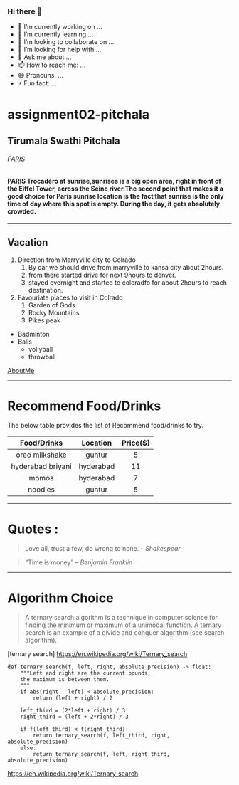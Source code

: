 ### Hi there 👋

- 🔭 I’m currently working on ...
- 🌱 I’m currently learning ...
- 👯 I’m looking to collaborate on ...
- 🤔 I’m looking for help with ...
- 💬 Ask me about ...
- 📫 How to reach me: ...
- 😄 Pronouns: ...
- ⚡ Fun fact: ...
# assignment02-pitchala

## Tirumala Swathi Pitchala
###### PARIS
#### PARIS Trocadéro at **sunrise**,__sunrises__ is a big open area, right in front of the Eiffel Tower, across the Seine river.The second point that makes it a good choice for Paris sunrise location is the fact that sunrise is the only time of day where this spot is empty. During the day, it gets absolutely crowded.
---
## Vacation
1. Direction from Marryville city to Colrado
   1. By car we should drive from marryville to kansa city about 2hours.
   2. from there started drive for next 9hours to denver.
   3. stayed overnight and started to coloradfo for about 2hours to reach destination.
2. Favouriate places to visit in Colrado
   1. Garden of Gods
   2. Rocky Mountains
   3. Pikes peak

* Badminton
* Balls
   * vollyball
   * throwball

[AboutMe](https://github.com/s545402/assignment02-pitchala/blob/main/AboutMe.md)

---
# Recommend Food/Drinks 
The below table provides the list of Recommend food/drinks to try.

| **Food/Drinks**       |**Location** | **Price($)**|
| :-------------:| :------------: | :------: |
| oreo milkshake | guntur | 5|
|hyderabad briyani | hyderabad | 11|
|momos | hyderabad | 7 |
|noodles | guntur | 5 |
----
# Quotes :
> Love all, trust a few, do wrong to none. - *Shakespear*

> “Time is money” – *Benjamin Franklin* 
----
# Algorithm Choice

>A ternary search algorithm is a technique in computer science for finding the minimum or maximum of a unimodal function. A ternary search is an example of a divide and conquer algorithm (see search algorithm).

[ternary search] <https://en.wikipedia.org/wiki/Ternary_search>

```
def ternary_search(f, left, right, absolute_precision) -> float:
    """Left and right are the current bounds;
    the maximum is between them.
    """
    if abs(right - left) < absolute_precision:
        return (left + right) / 2

    left_third = (2*left + right) / 3
    right_third = (left + 2*right) / 3

    if f(left_third) < f(right_third):
        return ternary_search(f, left_third, right, absolute_precision)
    else:
        return ternary_search(f, left, right_third, absolute_precision)
```
<https://en.wikipedia.org/wiki/Ternary_search>


